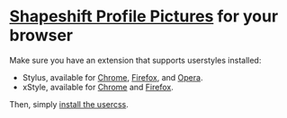 # [Shapeshift Profile Pictures](https://github.com/Sainan/shapeshift-profile-pictures) for your browser

Make sure you have an extension that supports userstyles installed:

- Stylus, available for [Chrome](https://chrome.google.com/webstore/detail/stylus/clngdbkpkpeebahjckkjfobafhncgmne), [Firefox](https://addons.mozilla.org/en-US/firefox/addon/styl-us), and [Opera](https://addons.opera.com/en-gb/extensions/details/stylus/).
- xStyle, available for [Chrome](https://chrome.google.com/webstore/detail/xstyle/hncgkmhphmncjohllpoleelnibpmccpj) and [Firefox](https://addons.mozilla.org/firefox/addon/xstyle/).

Then, simply [install the usercss](https://raw.githubusercontent.com/Sainan/Shapeshift-Profile-Pictures/senpai/browser/Shapeshift-Profile-Pictures.user.css).
